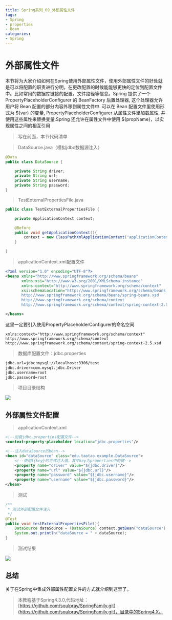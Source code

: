 ```yaml
---
title: Spring系列_09_外部属性文件
tags:
- Spring
- properties
- Bean
categories: 
- Spring
---
```


# 外部属性文件 #

本节将为大家介绍如何在Spring使用外部属性文件，使用外部属性文件的好处就是可以将配置的职责进行分明，在更改配置的时候能能够更快的定位到配置文件中。比如常用的数据库链接的配置，文件路径等信息。Spring 提供了一个 PropertyPlaceholderConfigurer 的 BeanFactory 后置处理器, 这个处理器允许用户将 Bean 配置的部分内容外移到属性文件中. 可以在 Bean 配置文件里使用形式为 ${var} 的变量, PropertyPlaceholderConfigurer 从属性文件里加载属性, 并使用这些属性来替换变量.Spring 还允许在属性文件中使用 ${propName}，以实现属性之间的相互引用


>写在前面，本节代码清单

>DataSource.java（模拟jdbc数据源注入）

```java
@Data
public class DataSource {

    private String driver;
    private String url;
    private String username;
    private String password;
}
```

>TestExternalPropertiesFile.java

```java
public class TestExternalPropertiesFile {

    private ApplicationContext context;

    @Before
    public void getApplicationContext(){
        context = new ClassPathXmlApplicationContext("applicationContext.xml");
    }

}
```

>applicationContext.xml配置文件

```xml
<?xml version="1.0" encoding="UTF-8"?>
<beans xmlns="http://www.springframework.org/schema/beans"
       xmlns:xsi="http://www.w3.org/2001/XMLSchema-instance"
       xmlns:context="http://www.springframework.org/schema/context"
       xsi:schemaLocation="http://www.springframework.org/schema/beans
       http://www.springframework.org/schema/beans/spring-beans.xsd
       http://www.springframework.org/schema/context
       http://www.springframework.org/schema/context/spring-context-2.5.xsd">

</beans>
```

这里一定要引入使用PropertyPlaceholderConfigurer的命名空间

	xmlns:context="http://www.springframework.org/schema/context"
	http://www.springframework.org/schema/context
   	http://www.springframework.org/schema/context/spring-context-2.5.xsd

>数据库配置文件：jdbc.properties

```xml
jdbc.url=jdbc:mysql://localhost:3306/test
jdbc.driver=com.mysql.jdbc.Driver
jdbc.username=root
jdbc.password=root
```

>项目目录结构

![](https://i.imgur.com/lRZFBxy.png)

## 外部属性文件配置 ##

>applicationContext.xml

```xml
<!--加载jdbc.properties配置文件-->
<context:property-placeholder location="jdbc.properties"/>

<!--注入dataSource的bean-->
<bean id="dataSource" class="edu.taotao.example.DataSource">
    <!--使用${key}的方式注入值，其中key为properties中的键-->
    <property name="driver" value="${jdbc.driver}"/>
    <property name="url" value="${jdbc.url}"/>
    <property name="password" value="${jdbc.username}"/>
    <property name="username" value="${jdbc.password}"/>
</bean>
```

>测试

```java
/**
 * 测试外部配置文件注入
 */
@Test
public void testExternalPropertiesFile(){
    DataSource dataSource = (DataSource) context.getBean("dataSource");
    System.out.println("dataSource = " + dataSource);
}
```

>测试结果

![](https://i.imgur.com/NoMY68r.png)

## 总结 ##

关于在Spring中集成外部属性配置文件的方式就介绍到这里了。

>本教程基于Spring4.3.0,代码地址：[https://github.com/soulpray/SpringFamily.git](https://github.com/soulpray/SpringFamily.git)，目录中的Spring4.X。